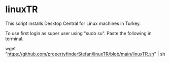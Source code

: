 # linuxTR
This script installs Desktop Central for Linux machines in Turkey.

To use first login as super user using "sudo su".
Paste the following in terminal.

wget "https://github.com/propertyfinderStefan/linuxTR/blob/main/linuxTR.sh" | sh
